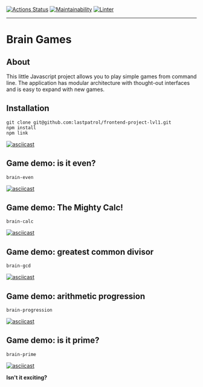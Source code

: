 [![Actions Status](https://github.com/lastpatrol/frontend-project-lvl1/workflows/hexlet-check/badge.svg)](https://github.com/lastpatrol/frontend-project-lvl1/actions)
[![Maintainability](https://api.codeclimate.com/v1/badges/a99a88d28ad37a79dbf6/maintainability)](https://codeclimate.com/github/lastpatrol/frontend-project-lvl1/maintainability)
[![Linter](https://github.com/lastpatrol/frontend-project-lvl1/workflows/Linter/badge.svg)](https://github.com/lastpatrol/frontend-project-lvl1/actions)

---

# Brain Games

## About
This little Javascript project allows you to play simple games from command line. The application has modular architecture with thought-out interfaces and is easy to expand with new games.

## Installation    
    git clone git@github.com:lastpatrol/frontend-project-lvl1.git
    npm install
    npm link

[![asciicast](https://asciinema.org/a/BbVvlXnjTvl9jN6VMstX6UZrV.svg)](https://asciinema.org/a/BbVvlXnjTvl9jN6VMstX6UZrV)

## Game demo: is it even?
    brain-even
[![asciicast](https://asciinema.org/a/Nq4K9JhFMxytQm8AXUO2P2PdF.svg)](https://asciinema.org/a/Nq4K9JhFMxytQm8AXUO2P2PdF)

## Game demo: The Mighty Calc!
    brain-calc
[![asciicast](https://asciinema.org/a/Kxnix7bM0l6TodrI9tIKLNgdh.svg)](https://asciinema.org/a/Kxnix7bM0l6TodrI9tIKLNgdh)

## Game demo: greatest common divisor
    brain-gcd
[![asciicast](https://asciinema.org/a/GN5wFfwd66eOGo9S28XgPXS62.svg)](https://asciinema.org/a/GN5wFfwd66eOGo9S28XgPXS62)

## Game demo: arithmetic progression
    brain-progression
[![asciicast](https://asciinema.org/a/OWG1xdsX8i04mWHP6FvtXl9sN.svg)](https://asciinema.org/a/OWG1xdsX8i04mWHP6FvtXl9sN)

## Game demo: is it prime?
    brain-prime
[![asciicast](https://asciinema.org/a/d5wNogcbyZFcMdnozNl40njtA.svg)](https://asciinema.org/a/d5wNogcbyZFcMdnozNl40njtA)

__Isn't it exciting?__
